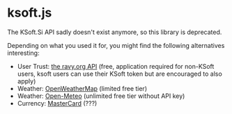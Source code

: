 # ksoft.js

The KSoft.Si API sadly doesn't exist anymore, so this library is deprecated.

Depending on what you used it for, you might find the following alternatives interesting:

- User Trust: [the ravy.org API](https://ravy.org/api) (free, application required for non-KSoft users, ksoft users can use their KSoft token but are encouraged to also apply)
- Weather: [OpenWeatherMap](https://openweathermap.org/api) (limited free tier)
- Weather: [Open-Meteo](https://open-meteo.com/en) (unlimited free tier without API key)
- Currency: [MasterCard](https://developer.mastercard.com/enhanced-currency-conversion-calculator/documentation/api-reference/) (???)